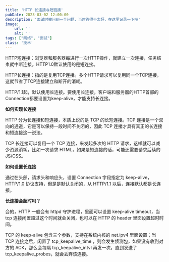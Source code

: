 ```yaml
---
title: 'HTTP 长连接与短链接'
pubDate: 2023-03-02 12:00:00
description: '面试时被问到一个问题，当时答得不太好，在这里记录一下吧'
image:
    url: ''
    alt: ''
tags: ["网络", "面试"]
class: '技术'
---
```


HTTP短连接：浏览器和服务器每进行一次HTTP操作，就建立一次连接，任务结束就中断连接。HTTP1.0默认使用的是短连接。

HTTP长连接：指的是复用TCP连接。多个HTTP请求可以复用同一个TCP连接，这就节省了TCP连接建立和断开的消耗。

HTTP/1.1起，默认使用长连接。要使用长连接，客户端和服务器的HTTP首部的Connection都要设置为keep-alive，才能支持长连接。

**如何实现长连接**

HTTP 分为长连接和短连接，本质上说的是 TCP 的长短连接。TCP 连接是一个双向的通道，它是可以保持一段时间不关闭的，因此 TCP 连接才具有真正的长连接和短连接这一说法。

TCP 长连接可以复用一个 TCP 连接，来发起多次的 HTTP 请求，这样就可以减少资源消耗，比如一次请求 HTML，如果是短连接的话，可能还需要请求后续的 JS/CSS。

**如何设置长连接**

通过在头部，请求头和响应头，设置 Connection 字段指定为 keep-alive，HTTP/1.0 协议支持，但是是默认关闭的，从 HTTP/1.1 以后，连接默认都是长连接。

**长连接会超时吗？**

会的，HTTP 一般会有 httpd 守护进程，里面可以设置 keep-alive timeout，当 tcp 连接闲置超过这个时间就会关闭，也可以在 HTTP 的 header 里面设置超时时间。

TCP 的 keep-alive 包含三个参数，支持在系统内核的 net.ipv4 里面设置；当 TCP 连接之后，闲置了 tcp_keepalive_time ，则会发生侦测包，如果没有收到对方的 ACK，那么会每隔 tcp_keepalive_intvl 再发一次，直到发送了 tcp_keepalive_probes，就会丢弃该连接。


